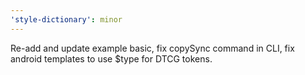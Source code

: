 ```yaml
---
'style-dictionary': minor
---
```


Re-add and update example basic, fix copySync command in CLI, fix android templates to use $type for DTCG tokens.

